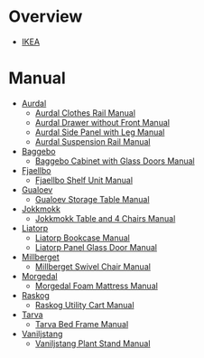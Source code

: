 # Overview

- [IKEA](https://www.ikea.com/)

# Manual

- [Aurdal]()
    - [Aurdal Clothes Rail Manual](aurdal-clothes-rail-manual.pdf)
    - [Aurdal Drawer without Front Manual](aurdal-drawer-without-front-manual.pdf)
    - [Aurdal Side Panel with Leg Manual](aurdal-side-panel-with-leg-manual.pdf)
    - [Aurdal Suspension Rail Manual](aurdal-suspension-rail-manual.pdf)
- [Baggebo]()
    - [Baggebo Cabinet with Glass Doors Manual](baggebo-cabinet-with-glass-doors-manual.pdf)
- [Fjaellbo]()
    - [Fjaellbo Shelf Unit Manual](fjaellbo-shelf-unit-manual.pdf)
- [Gualoev]()
    - [Gualoev Storage Table Manual](gualoev-storage-table-manual.pdf)
- [Jokkmokk]()
    - [Jokkmokk Table and 4 Chairs Manual](jokkmokk-table-and-4-chairs-manual.pdf)
- [Liatorp]()
    - [Liatorp Bookcase Manual](liatorp-bookcase-manual.pdf)
    - [Liatorp Panel Glass Door Manual](liatorp-panel-glass-door-manual.pdf)
- [Millberget]()
    - [Millberget Swivel Chair Manual](millberget-swivel-chair-manual.pdf)
- [Morgedal]()
    - [Morgedal Foam Mattress Manual](morgedal-foam-mattress-manual.pdf)
- [Raskog]()
    - [Raskog Utility Cart Manual](raskog-utility-cart-manual.pdf)
- [Tarva]()
    - [Tarva Bed Frame Manual](tarva-bed-frame-manual.pdf)
- [Vaniljstang]()
    - [Vaniljstang Plant Stand Manual](vaniljstang-plant-stand-manual.pdf)

